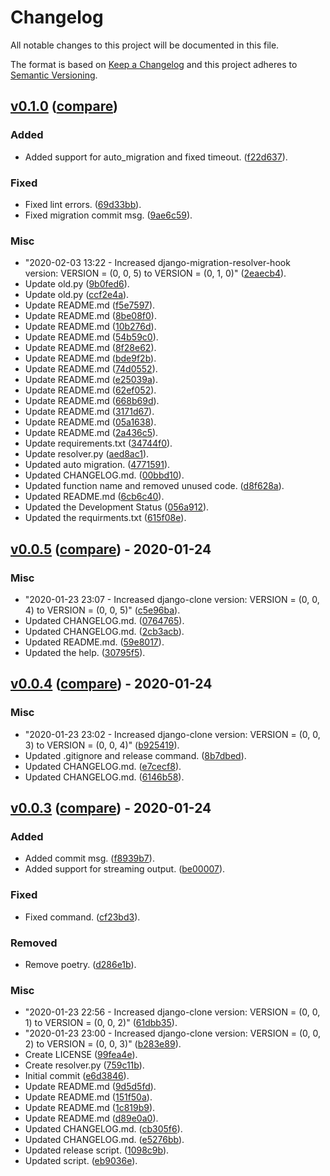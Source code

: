 # Changelog
All notable changes to this project will be documented in this file.

The format is based on [Keep a Changelog](http://keepachangelog.com/en/1.0.0/)
and this project adheres to [Semantic Versioning](http://semver.org/spec/v2.0.0.html).

## [v0.1.0](https://github.com/jackton1/django-migration-resolver-hook/releases/tag/v0.1.0) ([compare](https://github.com/jackton1/django-migration-resolver-hook/compare/v0.0.5...v0.1.0))

### Added
- Added support for auto_migration and fixed timeout. ([f22d637](https://github.com/jackton1/django-migration-resolver-hook/commit/f22d637cd7611558335995a8648d24eb95d09906)).

### Fixed
- Fixed lint errors. ([69d33bb](https://github.com/jackton1/django-migration-resolver-hook/commit/69d33bbb049745d6bcab729ab857ed44de482eae)).
- Fixed migration commit msg. ([9ae6c59](https://github.com/jackton1/django-migration-resolver-hook/commit/9ae6c59a2f545adb0764cc7f33de0c9fae3cc7c4)).

### Misc
- "2020-02-03 13:22 - Increased django-migration-resolver-hook version: VERSION = (0, 0, 5) to VERSION = (0, 1, 0)" ([2eaecb4](https://github.com/jackton1/django-migration-resolver-hook/commit/2eaecb4b93f46a5cfbf330142c2a33df27fc3ffd)).
- Update old.py ([9b0fed6](https://github.com/jackton1/django-migration-resolver-hook/commit/9b0fed640e677495e75d1843c6a27ce0c5b4891e)).
- Update old.py ([ccf2e4a](https://github.com/jackton1/django-migration-resolver-hook/commit/ccf2e4afc89031a9fa82ed4b62f0db6fde817116)).
- Update README.md ([f5e7597](https://github.com/jackton1/django-migration-resolver-hook/commit/f5e7597c6673b4d5aae017ce7d28488144f3b38f)).
- Update README.md ([8be08f0](https://github.com/jackton1/django-migration-resolver-hook/commit/8be08f0d37503e93a26d1f314f10d9358c10fb5e)).
- Update README.md ([10b276d](https://github.com/jackton1/django-migration-resolver-hook/commit/10b276d124903ae7a868e2c6998f7c17e8f03ee8)).
- Update README.md ([54b59c0](https://github.com/jackton1/django-migration-resolver-hook/commit/54b59c0eae7ba6de0cb6c7cab85ce8a9189c825e)).
- Update README.md ([8f28e62](https://github.com/jackton1/django-migration-resolver-hook/commit/8f28e62708d9887267f39766e407f9094a61da97)).
- Update README.md ([bde9f2b](https://github.com/jackton1/django-migration-resolver-hook/commit/bde9f2b14ec1951ceaa146169aaca1bd594e90b1)).
- Update README.md ([74d0552](https://github.com/jackton1/django-migration-resolver-hook/commit/74d0552884915d0160214cec30afd04e4b0bd650)).
- Update README.md ([e25039a](https://github.com/jackton1/django-migration-resolver-hook/commit/e25039a7fc65a8191c61d3025244871389ae10e6)).
- Update README.md ([62ef052](https://github.com/jackton1/django-migration-resolver-hook/commit/62ef052b073d33e7c8e0e8165c71fada1cb85858)).
- Update README.md ([668b69d](https://github.com/jackton1/django-migration-resolver-hook/commit/668b69d4ff29f5cd0528e0de8a2ff821798a47b2)).
- Update README.md ([3171d67](https://github.com/jackton1/django-migration-resolver-hook/commit/3171d677bffbfa5b0b56eaef946ac60512063e1e)).
- Update README.md ([05a1638](https://github.com/jackton1/django-migration-resolver-hook/commit/05a1638b7f5ea28d7932c4e6b0ce2bf22c1b8335)).
- Update README.md ([2a436c5](https://github.com/jackton1/django-migration-resolver-hook/commit/2a436c5de4ef3cc864f85bec7b49fe0bbc3eed4a)).
- Update requirements.txt ([34744f0](https://github.com/jackton1/django-migration-resolver-hook/commit/34744f011c3dab1275b898f93af5e23885c8b386)).
- Update resolver.py ([aed8ac1](https://github.com/jackton1/django-migration-resolver-hook/commit/aed8ac1dbe2586b1fa381eac8162bd7b7779d654)).
- Updated auto migration. ([4771591](https://github.com/jackton1/django-migration-resolver-hook/commit/4771591ebb804ffc3adaa23b52aeb785a60b1471)).
- Updated CHANGELOG.md. ([00bbd10](https://github.com/jackton1/django-migration-resolver-hook/commit/00bbd1058c47558c63efeb1cb08f94167defe61f)).
- Updated function name and removed unused code. ([d8f628a](https://github.com/jackton1/django-migration-resolver-hook/commit/d8f628aa4876e12a50d268873f25dc31c43da6dd)).
- Updated README.md ([6cb6c40](https://github.com/jackton1/django-migration-resolver-hook/commit/6cb6c4079a43a78b35be9905254b45fd7b0d9f6a)).
- Updated the Development Status ([056a912](https://github.com/jackton1/django-migration-resolver-hook/commit/056a9128f82c02c6e26078d950e272855e29b681)).
- Updated the requirments.txt ([615f08e](https://github.com/jackton1/django-migration-resolver-hook/commit/615f08ef197c77cdc21c4b0865914957f325512e)).


## [v0.0.5](https://github.com/jackton1/django-migration-resolver-hook/releases/tag/v0.0.5) ([compare](https://github.com/jackton1/django-migration-resolver-hook/compare/v0.0.4...v0.0.5)) - 2020-01-24

### Misc
- "2020-01-23 23:07 - Increased django-clone version: VERSION = (0, 0, 4) to VERSION = (0, 0, 5)" ([c5e96ba](https://github.com/jackton1/django-migration-resolver-hook/commit/c5e96ba1fa7a4d3cb403e67e08346e2ae7b89eb7)).
- Updated CHANGELOG.md. ([0764765](https://github.com/jackton1/django-migration-resolver-hook/commit/0764765f206c34e9732815ceb6359acf73ee6e15)).
- Updated CHANGELOG.md. ([2cb3acb](https://github.com/jackton1/django-migration-resolver-hook/commit/2cb3acb00ea6e00b38dc042a8bbaf4e24289f2cb)).
- Updated README.md. ([59e8017](https://github.com/jackton1/django-migration-resolver-hook/commit/59e801725f710f58fc55cd1ea2ea1e54d5aad89b)).
- Updated the help. ([30795f5](https://github.com/jackton1/django-migration-resolver-hook/commit/30795f59ce77968dba9edfcea20b0f2efba16c6e)).


## [v0.0.4](https://github.com/jackton1/django-migration-resolver-hook/releases/tag/v0.0.4) ([compare](https://github.com/jackton1/django-migration-resolver-hook/compare/v0.0.3...v0.0.4)) - 2020-01-24

### Misc
- "2020-01-23 23:02 - Increased django-clone version: VERSION = (0, 0, 3) to VERSION = (0, 0, 4)" ([b925419](https://github.com/jackton1/django-migration-resolver-hook/commit/b9254191acd1ca07d29f4f60f692e6268ff27943)).
- Updated .gitignore and release command. ([8b7dbed](https://github.com/jackton1/django-migration-resolver-hook/commit/8b7dbed30f3a18f940ac5dd76814a5f12f251e4a)).
- Updated CHANGELOG.md. ([e7cecf8](https://github.com/jackton1/django-migration-resolver-hook/commit/e7cecf88db094430f2a86051cae7469766638396)).
- Updated CHANGELOG.md. ([6146b58](https://github.com/jackton1/django-migration-resolver-hook/commit/6146b58bf744f7dd67155b2acc19ab67f8983831)).


## [v0.0.3](https://github.com/jackton1/django-migration-resolver-hook/releases/tag/v0.0.3) ([compare](https://github.com/jackton1/django-migration-resolver-hook/compare/e6d3846d181904cdf6dc8520d507c16d1599a338...v0.0.3)) - 2020-01-24

### Added
- Added commit msg. ([f8939b7](https://github.com/jackton1/django-migration-resolver-hook/commit/f8939b75ec5a3549372fad2edc8ddbdd15634344)).
- Added support for streaming output. ([be00007](https://github.com/jackton1/django-migration-resolver-hook/commit/be000077024afb7d315a75b1e4b523d1d0d9e2e2)).

### Fixed
- Fixed command. ([cf23bd3](https://github.com/jackton1/django-migration-resolver-hook/commit/cf23bd3c284ed8d2e7f4938ebd9f2fc01e51e539)).

### Removed
- Remove poetry. ([d286e1b](https://github.com/jackton1/django-migration-resolver-hook/commit/d286e1b6ff48bbe1e014f19452b63a64b83e15cf)).

### Misc
- "2020-01-23 22:56 - Increased django-clone version: VERSION = (0, 0, 1) to VERSION = (0, 0, 2)" ([61dbb35](https://github.com/jackton1/django-migration-resolver-hook/commit/61dbb3584bd5e047560593b4270004d896321b15)).
- "2020-01-23 23:00 - Increased django-clone version: VERSION = (0, 0, 2) to VERSION = (0, 0, 3)" ([b283e89](https://github.com/jackton1/django-migration-resolver-hook/commit/b283e89132035842ba7e6bdc9fbcb92014ee3fe2)).
- Create LICENSE ([99fea4e](https://github.com/jackton1/django-migration-resolver-hook/commit/99fea4eef04075cec7916ffc086b55f133fab55a)).
- Create resolver.py ([759c11b](https://github.com/jackton1/django-migration-resolver-hook/commit/759c11be244e087f346bbd43b90ed5da2e114bde)).
- Initial commit ([e6d3846](https://github.com/jackton1/django-migration-resolver-hook/commit/e6d3846d181904cdf6dc8520d507c16d1599a338)).
- Update README.md ([9d5d5fd](https://github.com/jackton1/django-migration-resolver-hook/commit/9d5d5fd4118a2eab0b4cbc4a0cabf87a3d183605)).
- Update README.md ([151f50a](https://github.com/jackton1/django-migration-resolver-hook/commit/151f50ad1a09e4c8371058ec38599fee827960b5)).
- Update README.md ([1c819b9](https://github.com/jackton1/django-migration-resolver-hook/commit/1c819b9b7ad53bf9586894217a4052a8eadcdb32)).
- Update README.md ([d89e0a0](https://github.com/jackton1/django-migration-resolver-hook/commit/d89e0a0a0714bb5306679f02d9ae74ece6ba8d8f)).
- Updated CHANGELOG.md. ([cb305f6](https://github.com/jackton1/django-migration-resolver-hook/commit/cb305f652bffe96543e9bede6eae50b099e501e1)).
- Updated CHANGELOG.md. ([e5276bb](https://github.com/jackton1/django-migration-resolver-hook/commit/e5276bb1a2c0d8e66a59e2ac6f55dc0c355d502a)).
- Updated release script. ([1098c9b](https://github.com/jackton1/django-migration-resolver-hook/commit/1098c9b1c520d8d009cbfc555625632f49bb202f)).
- Updated script. ([eb9036e](https://github.com/jackton1/django-migration-resolver-hook/commit/eb9036e6d8f69afafeaeb239aaa13aae3b0876a9)).


